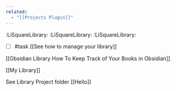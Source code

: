 ```yaml
---
related:
  - "[[Projects Plugin]]"
---
```

:LiSquareLibrary:
:LiSquareLibrary:
:LiSquareLibrary:
- [ ] #task [[See how to manage your library]]

[[Obsidian Library How To Keep Track of Your Books in Obsidian]]

[[My Library]]

See Library Project folder [[Hello]]
